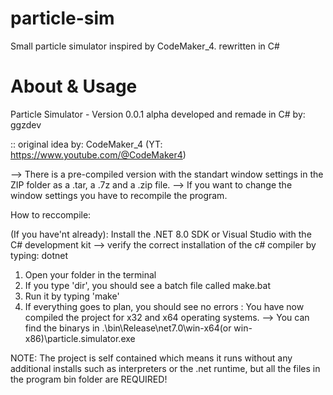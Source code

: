 # particle-sim
Small particle simulator inspired by CodeMaker_4. rewritten in C#

# About & Usage
Particle Simulator - Version 0.0.1 alpha
developed and remade in C# by: ggzdev

:: original idea by: CodeMaker_4 (YT: https://www.youtube.com/@CodeMaker4)


--> There is a pre-compiled version with the standart window settings in the ZIP folder as a .tar, a .7z and a .zip file.
--> If you want to change the window settings you have to recompile the program.

How to reccompile:

(If you have'nt already): Install the .NET 8.0 SDK or Visual Studio with the C# development kit
--> verify the correct installation of the c# compiler by typing: dotnet

1. Open your folder in the terminal
2. If you type 'dir', you should see a batch file called make.bat
3. Run it by typing 'make'
4. If everything goes to plan, you should see no errors : You have now compiled the project for x32 and x64 operating systems.
--> You can find the binarys in .\bin\Release\net7.0\win-x64(or win-x86)\\particle.simulator.exe

NOTE: The project is self contained which means it runs without any additional installs such as interpreters or the .net runtime, but
all the files in the program bin folder are REQUIRED!

